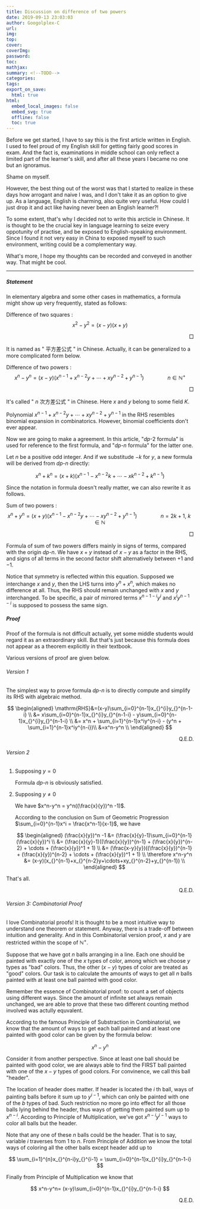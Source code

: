 ```yaml
---
title: Discussion on difference of two powers
date: 2019-09-13 23:03:03
author: Googolplex-C
url: 
img: 
top: 
cover: 
coverImg: 
password: 
toc: 
mathjax: 
summary: <!--TODO-->
categories: 
tags:
export_on_save:
  html: true
html:
  embed_local_images: false
  embed_svg: true
  offline: false
  toc: true
---
```


Before we get started, I have to say this is the first article written in English. I used to feel proud of my English skill for getting fairly good scores in exam. And the fact is, examinations in middle school can only reflect a limited part of the learner's skill, and after all these years I became no one but an ignoramus. 

Shame on myself.

However, the best thing out of the worst was that I started to realize in these days how arrogant and naive I was, and I don't take it as an option to give up. As a language, English is charming, also quite very useful. How could I just drop it and act like having never been an English learner?!

To some extent, that's why I decided not to write this arcticle in Chinese. It is thought to be the crucial key in language learning to seize every oppotunity of practise, and be exposed to English-speaking environment. Since I found it not very easy in China to exposed myself to such environment, writing could be a complementary way.

What's more, I hope my thoughts can be recorded and conveyed in another way. That might be cool.

---

##### Statement 
In elementary algebra and some other cases in mathematics, a formula might show up very frequently, stated as follows:

Difference of two squares
:    $$x^2-y^2=(x-y)(x+y)$$

<p align="right">□</p>

It is named as " 平方差公式 " in Chinese. Actually, it can be generalized to a more complicated form below.

Difference of two powers
:    $$
    x^n-y^n=(x-y)(x_{}^{n-1}+x_{}^{n-2}y+\cdots+xy_{}^{n-2}+y_{}^{n-1}) \qquad \qquad n \in \mathbb{N}^+
    $$

<p align="right">□</p>

It's called " $n$ 次方差公式 " in Chinese. Here $x$ and $y$ belong to some field $K$. 

Polynomial $x_{}^{n-1}+x_{}^{n-2}y+\cdots+xy_{}^{n-2}+y_{}^{n-1}$ in the RHS resembles binomial expansion in combinatorics. However, binomial coefficients don't ever appear.

Now we are going to make a agreement. In this article, "*dp*-$2$ formula" is used for reference to the first formula, and "*dp*-$n$ formula" for the latter one. 

Let $n$ be a positive odd integer. And if we substitude $-k$ for $y$, a new formula will be derived from *dp*-$n$ directly:

$$
x^n+k^n=(x+k)(x^{n-1}-x^{n-2}k+ \cdots - xk^{n-2} + k^{n-1})
$$

Since the notation in formula doesn't really matter, we can also rewrite it as follows.

Sum of two powers
:   $$x^n+y^n=(x+y)(x^{n-1}-x^{n-2}y+ \cdots - xy^{n-2} + y^{n-1}) \qquad \qquad n=2k+1,\ k \in \mathbb{N}$$

<p align="right">□</p>

Formula of sum of two powers differs mainly in signs of terms, compared with the origin *dp*-$n$. We have $x+y$ instead of $x-y$ as a factor in the RHS, and signs of all terms in the second factor shift alternatively between $+1$ and $-1$.

Notice that symmetry is reflected within this equation. Supposed we interchange $x$ and $y$, then the LHS turns into $y^n+x^n$, which makes no difference at all. Thus, the RHS should remain unchanged with $x$ and $y$ interchanged. To be specific, a pair of mirrored terms $x^{n-1-i}y^i$ and $x^iy^{n-1-i}$ is supposed to possess the same sign.

##### Proof
Proof of the formula is not difficult actually, yet some middle students would regard it as an extraordinary skill. But that's just because this formula does not appear as a theorem explicitly in their textbook. 

Various versions of proof are given below.

###### Version 1

The simplest way to prove formula *dp*-$n$ is to directly compute and simplify its RHS with algebraic method. 


$$
\begin{aligned}
\mathrm{RHS}&=(x-y)\sum_{i=0}^{n-1}x_{}^{i}y_{}^{n-1-i} \\
&= x\sum_{i=0}^{n-1}x_{}^{i}y_{}^{n-1-i} - y\sum_{i=0}^{n-1}x_{}^{i}y_{}^{n-1-i} \\
&= x^n + \sum_{i=1}^{n-1}x^iy^{n-i} - (y^n + \sum_{i=1}^{n-1}x^iy^{n-i})\\
&=x^n-y^n \\
\end{aligned}
$$

<p align="right">Q.E.D.</p>

###### Version 2

1. Supposing $y=0$

    Formula *dp*-$n$ is obviously satisfied.

2. Supposing $y \neq 0$

    We have $x^n-y^n = y^n((\frac{x}{y})^n -1)$.

    According to the conclusion on Sum of Geometric Progression $\sum_{i=0}^{n-1}x^i  = \frac{x^n-1}{x-1}$, we have 

    $$
    \begin{aligned}
    (\frac{x}{y})^n -1 &= (\frac{x}{y}-1)\sum_{i=0}^{n-1}(\frac{x}{y})^i \\
    &= (\frac{x}{y}-1)((\frac{x}{y})^{n-1} + (\frac{x}{y})^{n-2} + \cdots + (\frac{x}{y})^1 + 1) \\
    &= (\frac{x-y}{y})((\frac{x}{y})^{n-1} + (\frac{x}{y})^{n-2} + \cdots + (\frac{x}{y})^1 + 1) \\
    \therefore x^n-y^n &= (x-y)(x_{}^{n-1}+x_{}^{n-2}y+\cdots+xy_{}^{n-2}+y_{}^{n-1}) \\
    \end{aligned}
    $$
    
That's all.
<p align="right">Q.E.D.</p>

###### Version 3: Combinatorial Proof
I love Combinatorial proofs! It is thought to be a most intuitive way to understand one theorem or statement. Anyway, there is a trade-off between intuition and generality. And in this Combinatorial version proof, $x$ and $y$ are restricted within the scope of $\mathbb{N}^+$. 

Suppose that we have got $n$ balls arranging in a line. Each one should be painted with exactly one of the $x$ types of color, among which we choose $y$ types as "bad" colors. Thus, the other $(x-y)$ types of color are treated as "good" colors. Our task is to calculate the amounts of ways to get all $n$ balls painted with at least one ball painted with good color. 

Remember the essence of Combinatorial proof: to count a set of objects using different ways. Since the amount of infinite set always remain unchanged, we are able to prove that these two different counting method involved was actully equvalent.

According to the famous Principle of Substraction in Combinatorial, we know that the amount of ways to get each ball painted and at least one painted with good color can be given by the formula below:

$$
x^n-y^n
$$

Consider it from another perspective. Since at least one ball should be painted with good color, we are always able to find the FIRST ball painted with one of the $x-y$ types of good colors. For convinence, we call this ball "header".

The location of header does matter. If header is located the $i$ th ball, ways of painting balls before it sum up to $y^{i-1}$, which can only be painted with one of the $b$ types of bad. Such restriction no more go into effect for all those balls lying behind the header, thus ways of getting them painted sum up to $x^{n-i}$. According to Principle of Multiplication, we've got $x^{n-i}y^{i-1}$ ways to color all balls but the header.

Note that any one of these $n$ balls could be the header. That is to say, variable $i$ traverses from $1$ to $n$. From Principle of Addition we know the total ways of coloring all the other balls except header add up to

$$
\sum_{i=1}^{n}x_{}^{n-i}y_{}^{i-1} = \sum_{i=0}^{n-1}x_{}^{i}y_{}^{n-1-i}
$$

Finally from Principle of Multiplication we know that 

$$
x^n-y^n= (x-y)\sum_{i=0}^{n-1}x_{}^{i}y_{}^{n-1-i}
$$

<p align="right">Q.E.D.</p>







